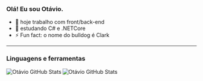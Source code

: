 ### Olá! Eu sou Otávio.
- 🔭 hoje trabalho com front/back-end
- 🌱 estudando C# e .NETCore
- ⚡ Fun fact: o nome do bulldog é Clark
---
### Linguagens e ferramentas
<img align="left" alt="Otávio GitHub Stats" src="https://github-readme-stats.vercel.app/api?username=otavio-Pucharelli&show_icons=true&hide_border=true&theme=dracula&count_private=true"/>
<img align="left" alt="Otávio GitHub Stats" src="https://github-readme-stats.vercel.app/api/top-langs?username=otavio-Pucharelli&theme=dracula&langs_count=8&hide_border=true"/>

